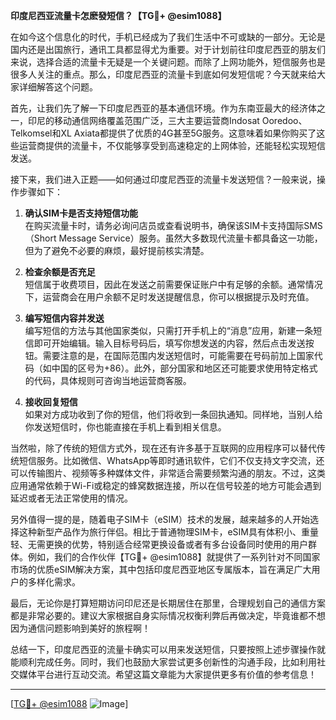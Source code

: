 **印度尼西亚流量卡怎麽發短信？【TG💪+ @esim1088】**

在如今这个信息化的时代，手机已经成为了我们生活中不可或缺的一部分。无论是国内还是出国旅行，通讯工具都显得尤为重要。对于计划前往印度尼西亚的朋友们来说，选择合适的流量卡无疑是一个关键问题。而除了上网功能外，短信服务也是很多人关注的重点。那么，印度尼西亚的流量卡到底如何发短信呢？今天就来给大家详细解答这个问题。

首先，让我们先了解一下印度尼西亚的基本通信环境。作为东南亚最大的经济体之一，印尼的移动通信网络覆盖范围广泛，三大主要运营商Indosat Ooredoo、Telkomsel和XL Axiata都提供了优质的4G甚至5G服务。这意味着如果你购买了这些运营商提供的流量卡，不仅能够享受到高速稳定的上网体验，还能轻松实现短信发送。

接下来，我们进入正题——如何通过印度尼西亚的流量卡发送短信？一般来说，操作步骤如下：

1. **确认SIM卡是否支持短信功能**  
   在购买流量卡时，请务必询问店员或查看说明书，确保该SIM卡支持国际SMS（Short Message Service）服务。虽然大多数现代流量卡都具备这一功能，但为了避免不必要的麻烦，最好提前核实清楚。

2. **检查余额是否充足**  
   短信属于收费项目，因此在发送之前需要保证账户中有足够的余额。通常情况下，运营商会在用户余额不足时发送提醒信息，你可以根据提示及时充值。

3. **编写短信内容并发送**  
   编写短信的方法与其他国家类似，只需打开手机上的“消息”应用，新建一条短信即可开始编辑。输入目标号码后，填写你想发送的内容，然后点击发送按钮。需要注意的是，在国际范围内发送短信时，可能需要在号码前加上国家代码（如中国的区号为+86）。此外，部分国家和地区还可能要求使用特定格式的代码，具体规则可咨询当地运营商客服。

4. **接收回复短信**  
   如果对方成功收到了你的短信，他们将收到一条回执通知。同样地，当别人给你发送短信时，你也能直接在手机上看到相关信息。

当然啦，除了传统的短信方式外，现在还有许多基于互联网的应用程序可以替代传统短信服务。比如微信、WhatsApp等即时通讯软件，它们不仅支持文字交流，还可以传输图片、视频等多种媒体文件，非常适合需要频繁沟通的朋友。不过，这类应用通常依赖于Wi-Fi或稳定的蜂窝数据连接，所以在信号较差的地方可能会遇到延迟或者无法正常使用的情况。

另外值得一提的是，随着电子SIM卡（eSIM）技术的发展，越来越多的人开始选择这种新型产品作为旅行伴侣。相比于普通物理SIM卡，eSIM具有体积小、重量轻、无需更换的优势，特别适合经常更换设备或者有多台设备同时使用的用户群体。例如，我们的合作伙伴【TG💪+ @esim1088】就提供了一系列针对不同国家市场的优质eSIM解决方案，其中包括印度尼西亚地区专属版本，旨在满足广大用户的多样化需求。

最后，无论你是打算短期访问印尼还是长期居住在那里，合理规划自己的通信方案都是非常必要的。建议大家根据自身实际情况权衡利弊后再做决定，毕竟谁都不想因为通信问题影响到美好的旅程啊！

总结一下，印度尼西亚的流量卡确实可以用来发送短信，只要按照上述步骤操作就能顺利完成任务。同时，我们也鼓励大家尝试更多创新性的沟通手段，比如利用社交媒体平台进行互动交流。希望这篇文章能为大家提供更多有价值的参考信息！

---

[[TG💪+ @esim1088](https://t.me/s/esim1088) ![Image](https://i.postimg.cc/4NQfJmqS/Snipaste-2025-05-13-00-14-12.png)]
